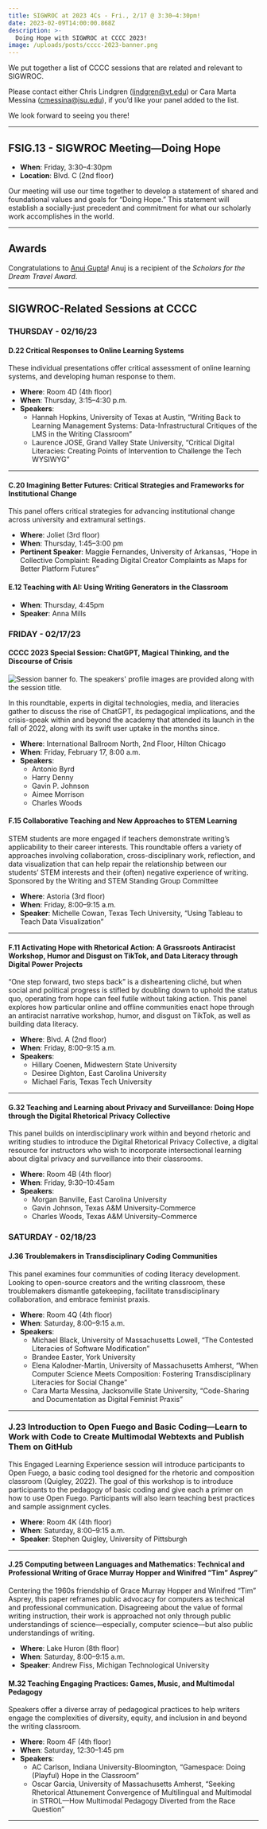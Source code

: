 ```yaml
---
title: SIGWROC at 2023 4Cs - Fri., 2/17 @ 3:30–4:30pm!
date: 2023-02-09T14:00:00.868Z
description: >-
  Doing Hope with SIGWROC at CCCC 2023!
image: /uploads/posts/cccc-2023-banner.png
---
```


We put together a list of CCCC sessions that are related and relevant to SIGWROC. 

Please contact either Chris Lindgren (lindgren@vt.edu) or Cara Marta Messina (cmessina@jsu.edu), if you’d like your panel added to the list.

We look forward to seeing you there!

<hr>

## FSIG.13 - SIGWROC Meeting—Doing Hope

- **When**: Friday, 3:30–4:30pm
- **Location**: Blvd. C (2nd floor)

Our meeting will use our time together to develop a statement of shared and foundational values and goals for “Doing Hope.” This statement will establish a socially-just precedent and commitment for what our scholarly work accomplishes in the world.

<hr>

## Awards

Congratulations to [Anuj Gupta](https://english.arizona.edu/people/anuj-gupta)! Anuj is a recipient of the *Scholars for the Dream Travel Award*.

<hr>

## SIGWROC-Related Sessions at CCCC

### THURSDAY - 02/16/23

#### D.22 Critical Responses to Online Learning Systems

These individual presentations offer critical assessment of online learning systems, and developing human response to them.

- **Where**: Room 4D (4th floor)
- **When**: Thursday, 3:15–4:30 p.m.
- **Speakers**: 
    - Hannah Hopkins, University of Texas at Austin, “Writing Back to Learning Management Systems: Data-Infrastructural Critiques of the LMS in the Writing Classroom”
    - Laurence JOSE, Grand Valley State University, “Critical Digital Literacies: Creating Points of Intervention to Challenge the Tech WYSIWYG”

<hr>

#### C.20 Imagining Better Futures: Critical Strategies and Frameworks for Institutional Change

This panel offers critical strategies for advancing institutional change across university and extramural settings.

- **Where**: Joliet (3rd floor)
- **When**: Thursday, 1:45–3:00 pm
- **Pertinent Speaker**: Maggie Fernandes, University of Arkansas, “Hope in Collective Complaint: Reading Digital Creator Complaints as Maps for Better Platform Futures”

#### E.12 Teaching with AI: Using Writing Generators in the Classroom

- **When**: Thursday, 4:45pm
- **Speaker**: Anna Mills

### FRIDAY - 02/17/23

#### CCCC 2023 Special Session: ChatGPT, Magical Thinking, and the Discourse of Crisis

<img src="/uploads/posts/cccc-2023-chatgpt.jpg" alt="Session banner fo. The speakers' profile images are provided along with the session title.">

In this roundtable, experts in digital technologies, media, and literacies gather to discuss the rise of ChatGPT, its pedagogical implications, and the crisis-speak within and beyond the academy that attended its launch in the fall of 2022, along with its swift user uptake in the months since.

- **Where**: International Ballroom North, 2nd Floor, Hilton Chicago
- **When**: Friday, February 17, 8:00 a.m. 
- **Speakers**:
    * Antonio Byrd
    * Harry Denny
    * Gavin P. Johnson
    * Aimee Morrison
    * Charles Woods

#### F.15 Collaborative Teaching and New Approaches to STEM Learning

STEM students are more engaged if teachers demonstrate writing’s applicability to their career interests. This roundtable offers a variety of approaches involving collaboration, cross-disciplinary work, reflection, and data visualization that can help repair the relationship between our students’ STEM interests and their (often) negative experience of writing. Sponsored by the Writing and STEM Standing Group Committee

- **Where**: Astoria (3rd floor)
- **When**: Friday, 8:00–9:15 a.m.
- **Speaker**: Michelle Cowan, Texas Tech University, “Using Tableau to Teach Data Visualization”

<hr>

#### F.11 Activating Hope with Rhetorical Action: A Grassroots Antiracist Workshop, Humor and Disgust on TikTok, and Data Literacy through Digital Power Projects

“One step forward, two steps back” is a disheartening cliché, but when social and political progress is stifled by doubling down to uphold the status quo, operating from hope can feel futile without taking action. This panel explores how particular online and offline communities enact hope through an antiracist narrative workshop, humor, and disgust on TikTok,
as well as building data literacy.

- **Where**: Blvd. A (2nd floor)
- **When**: Friday, 8:00–9:15 a.m.
- **Speakers**:
    - Hillary Coenen, Midwestern State University
    - Desiree Dighton, East Carolina University
    - Michael Faris, Texas Tech University

<hr>

#### G.32 Teaching and Learning about Privacy and Surveillance: Doing Hope through the Digital Rhetorical Privacy Collective

This panel builds on interdisciplinary work within and beyond rhetoric and writing studies to introduce the Digital Rhetorical Privacy Collective, a digital resource for instructors who wish to incorporate intersectional learning about digital privacy and surveillance into their classrooms.

- **Where**: Room 4B (4th floor)
- **When**: Friday, 9:30–10:45am
- **Speakers**:
    * Morgan Banville, East Carolina University
    * Gavin Johnson, Texas A&amp;M University-Commerce
    * Charles Woods, Texas A&amp;M University–Commerce

### SATURDAY - 02/18/23

#### J.36 Troublemakers in Transdisciplinary Coding Communities

This panel examines four communities of coding literacy development. Looking to open-source creators and the writing classroom, these troublemakers dismantle gatekeeping, facilitate transdisciplinary collaboration, and embrace feminist praxis.

- **Where**: Room 4Q (4th floor)
- **When**: Saturday, 8:00–9:15 a.m.
- **Speakers**: 
    - Michael Black, University of Massachusetts Lowell, “The Contested Literacies of Software Modification”
    - Brandee Easter, York University
    - Elena Kalodner-Martin, University of Massachusetts Amherst, “When Computer Science Meets Composition: Fostering Transdisciplinary Literacies for Social Change”
    - Cara Marta Messina, Jacksonville State University, “Code-Sharing and Documentation as Digital Feminist Praxis”

<hr>

### J.23 Introduction to Open Fuego and Basic Coding—Learn to Work with Code to Create Multimodal Webtexts and Publish Them on GitHub

This Engaged Learning Experience session will introduce participants to Open Fuego, a basic coding tool designed for the rhetoric and composition classroom (Quigley, 2022). The goal of this workshop is to introduce participants to the pedagogy of basic coding and give each a primer on how to use Open Fuego. Participants will also learn teaching best practices and sample assignment cycles.

- **Where**: Room 4K (4th floor)
- **When**: Saturday, 8:00–9:15 a.m.
- **Speaker**: Stephen Quigley, University of Pittsburgh

<hr>

#### J.25 Computing between Languages and Mathematics: Technical and Professional Writing of Grace Murray Hopper and Winifred “Tim” Asprey” 

Centering the 1960s friendship of Grace Murray Hopper and Winifred “Tim” Asprey, this paper reframes public advocacy for computers as technical and professional communication. Disagreeing about the value of formal writing instruction, their work is approached not only through public understandings of science—especially, computer science—but also public understandings of writing.

- **Where**: Lake Huron (8th floor)
- **When**: Saturday, 8:00–9:15 a.m.
- **Speaker**: Andrew Fiss, Michigan Technological University

#### M.32 Teaching Engaging Practices: Games, Music, and Multimodal Pedagogy

Speakers offer a diverse array of pedagogical practices to help writers engage the complexities of diversity, equity, and inclusion in and beyond the writing classroom.

- **Where**: Room 4F (4th floor)
- **When**: Saturday, 12:30–1:45 pm
- **Speakers**:
    * AC Carlson, Indiana University-Bloomington, “Gamespace: Doing (Playful) Hope in the Classroom”
    * Oscar Garcia, University of Massachusetts Amherst, “Seeking Rhetorical Attunement Convergence of Multilingual and Multimodal in STROL—How Multimodal Pedagogy Diverted from the Race Question”

<hr>
